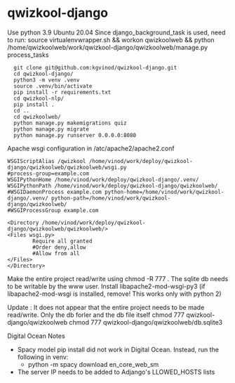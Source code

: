 # qwizkool-django

Use python 3.9
Ubuntu 20.04
Since django_background_task is used, need to run: 
source virtualenvwrapper.sh && workon qwizkoolweb && python /home/qwizkoolweb/work/qwizkool-django/qwizkoolweb/manage.py  process_tasks

```
  git clone git@github.com:kgvinod/qwizkool-django.git
  cd qwizkool-django/
  python3 -m venv .venv
  source .venv/bin/activate
  pip install -r requirements.txt
  cd qwizkool-nlp/
  pip install .
  cd ..
  cd qwizkoolweb/
  python manage.py makemigrations quiz
  python manage.py migrate
  python manage.py runserver 0.0.0.0:8080
```  

Apache wsgi configuration in /atc/apache2/apache2.conf
```
WSGIScriptAlias /qwizkool /home/vinod/work/deploy/qwizkool-django/qwizkoolweb/qwizkoolweb/wsgi.py
#process-group=example.com
WSGIPythonHome /home/vinod/work/deploy/qwizkool-django/.venv/
WSGIPythonPath /home/vinod/work/deploy/qwizkool-django/qwizkoolweb/
#WSGIDaemonProcess example.com python-home=/home/vinod/work/qwizkool-django/.venv/ python-path=/home/vinod/work/qwizkool-django/qwizkoolweb/
#WSGIProcessGroup example.com

<Directory /home/vinod/work/deploy/qwizkool-django/qwizkoolweb/qwizkoolweb/>
<Files wsgi.py>
        Require all granted
        #Order deny,allow
        #Allow from all
</Files>
</Directory>
```
Make the entire project read/write using chmod -R 777 . The sqlite db needs to be writable by the www user.
Install libapache2-mod-wsgi-py3 (if libapache2-mod-wsgi is installed, remove! This works only with python 2)

Update : It does not appear that the entire project needs to be made read/write. Only the db forler and the db file itself
chmod 777 qwizkool-django/qwizkoolweb
chmod 777 qwizkool-django/qwizkoolweb/db.sqlite3

Digital Ocean Notes
 - Spacy model pip install did not work in Digital Ocean. Instead, run the following in venv:
    - python -m spacy download en_core_web_sm
 - The server IP needs to be added to Adjango's LLOWED_HOSTS lists
